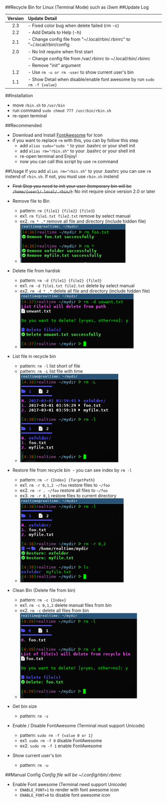 ##Recycle Bin for Linux (Terminal Mode) such as i3wm
##Update Log

| Version | Update Detail                                                                         |
| :------:|:--------------------------------------------------------------------------------------|
|   2.3   | - Fixed color bug when delete failed (rm -c)                                          |
|   2.2   | - Add Details to Help (-h)                                                            |
|   2.1   | - Change config file from "~/.local/rbin/.rbinrc" to "~/.local/rbin/config            | 
|   2.0   | - No Init require when first start                                                    | 
|         |  - Change config file from /var/.rbinrc to ~/.local/rbin/.rbinrc                      | 
|         | - Remove "init" argument                                                              | 
|   1.2   | - Use ```rm -u or rm -user``` to show current user's bin                              |
|   1.1   | - Show Detail when disable/enable font awesome by run ```sudo rm -f {value}```        | 


##Installation
* move ```rbin.sh``` to ```/usr/bin```
* run command ``` sudo chmod 777 /usr/bin/rbin.sh ```
* re-open terminal

##Recommended
* Download and Install [FontAwesome](https://github.com/FortAwesome/Font-Awesome) for Icon
* if you want to replace ```rm``` with this, you can by follow this step
  - add ```alias sudo="sudo "``` to your .bashrc or your shell init
  - add ```alias rm="rbin.sh"``` to your .bashrc or your shell init
  - re-open terminal and Enjoy!
  - now you can call this script by use ```rm``` command

##Usage 
If you add ```alias rm="rbin.sh"``` to your .bashrc you can use ```rm``` instend of ```rbin.sh```. If not, you must use ```rbin.sh``` instend

* ~~First Step you need to init your user (temporary bin will be ```/home/{user}/.local/.rbin/```).~~ No init require since version 2.0 or later

* Remove file to Bin
  - pattern: ```rm {file1} {file2} {file3}```
  - ex1. ```rm file1.txt file2.txt``` remove by select manual
  - ex2. ```rm * .*``` remove all file and directory (include hidden file)
  - ![Remove file to Bin](screenshot/rm.png)

* Delete file from hardisk
  - pattern: ```rm -d {file1} {file2} {file3}```
  - ex1. ```rm -d file1.txt file2.txt``` delete by select manual
  - ex2. ```rm -d * .*``` delete all file and directory (include hidden file)
  - ![Delete file from hardisk](screenshot/delete.png)
  
* List file in recycle bin
  - pattern: ```rm -l``` list short of file
  - pattern: ```rm -L``` list file with time
  - ![List file in recycle bin](screenshot/list.png)
  
* Restore file from recycle bin
  - you can see index by ```rm -l```
  - pattern: ```rm -r {Index} {TargetPath}```
  - ex1. ```rm -r 0,1,2 ~/foo``` restore files to ```~/foo```
  - ex2. ```rm -r . ~/foo``` restore all files to ```~/foo```
  - ex3. ```rm -r 0,1``` restore files to current directory
  - ![Restore file from recycle bin](screenshot/restore.png)
  
* Clean Bin (Delete file from bin)
  - pattern: ```rm -c {Index}```
  - ex1. ```rm -c 0,1,2``` delete manual files from bin
  - ex2. ```rm -c``` delete all files from bin
  - ![Clean Bin (Delete file from bin)](screenshot/clean.png)

* Get bin size
  - pattern: ```rm -s```
  
* Enable / Disable FontAwesome (Terminal must support Unicode)
  - pattern: ```sudo rm -f {value 0 or 1}```
  - ex1. ```sudo rm -f 0``` disable FontAwesome
  - ex2. ```sudo rm -f 1``` enable FontAwesome

* Show current user's bin
  - pattern: ```rm -u```
  
##Manual Config
*Config file will be ~/.config/rbin/.rbinrc*

* Enable Font awesome (Terminal need support Unicode)
  - ```ENABLE_FONT=1``` to render with font awesome icon
  - ```ENABLE_FONT=0``` to disable font awesome icon
